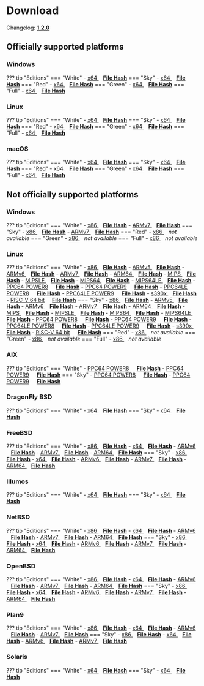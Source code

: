 # Download

Changelog: [**1.2.0**](../Changelog.md#120-_-october-26-2020)

## Officially supported platforms

### Windows

??? tip "Editions"
    === "White"
        - <a href="/dl/1.2.0/white/windows/dixer_amd64.exe" target="_blank">x64 </a> &nbsp;&nbsp; **<a href="/dl/1.2.0/white/windows/dixer_amd64_checksum.txt" target="_blank">File Hash</a>**
    === "Sky"
        - <a href="/dl/1.2.0/sky/windows/dixer_amd64.exe" target="_blank">x64 </a> &nbsp;&nbsp; **<a href="/dl/1.2.0/sky/windows/dixer_amd64_checksum.txt" target="_blank">File Hash</a>**
    === "Red"
        - <a href="/dl/1.2.0/red/windows/dixer_amd64.exe" target="_blank">x64 </a> &nbsp;&nbsp; **<a href="/dl/1.2.0/red/windows/dixer_amd64_checksum.txt" target="_blank">File Hash</a>**
    === "Green"
        - <a href="/dl/1.2.0/green/windows/dixer_amd64.exe" target="_blank">x64 </a> &nbsp;&nbsp; **<a href="/dl/1.2.0/green/windows/dixer_amd64_checksum.txt" target="_blank">File Hash</a>**
    === "Full"
        - <a href="/dl/1.2.0/full/windows/dixer_amd64.exe" target="_blank">x64 </a> &nbsp;&nbsp; **<a href="/dl/1.2.0/full/windows/dixer_amd64_checksum.txt" target="_blank">File Hash</a>**

### Linux

??? tip "Editions"
    === "White"
        - <a href="/dl/1.2.0/white/linux/dixer_amd64" target="_blank">x64 </a> &nbsp;&nbsp; **<a href="/dl/1.2.0/white/linux/dixer_amd64_checksum.txt" target="_blank">File Hash</a>**
    === "Sky"
        - <a href="/dl/1.2.0/sky/linux/dixer_amd64" target="_blank">x64 </a> &nbsp;&nbsp; **<a href="/dl/1.2.0/sky/linux/dixer_amd64_checksum.txt" target="_blank">File Hash</a>**
    === "Red"
        - <a href="/dl/1.2.0/red/linux/dixer_amd64" target="_blank">x64 </a> &nbsp;&nbsp; **<a href="/dl/1.2.0/red/linux/dixer_amd64_checksum.txt" target="_blank">File Hash</a>**
    === "Green"
        - <a href="/dl/1.2.0/green/linux/dixer_amd64" target="_blank">x64 </a> &nbsp;&nbsp; **<a href="/dl/1.2.0/green/linux/dixer_amd64_checksum.txt" target="_blank">File Hash</a>**
    === "Full"
        - <a href="/dl/1.2.0/full/linux/dixer_amd64" target="_blank">x64 </a> &nbsp;&nbsp; **<a href="/dl/1.2.0/full/linux/dixer_amd64_checksum.txt" target="_blank">File Hash</a>**

### macOS

??? tip "Editions"
    === "White"
        - <a href="/dl/1.2.0/white/darwin/dixer_amd64" target="_blank">x64 </a> &nbsp;&nbsp; **<a href="/dl/1.2.0/white/darwin/dixer_amd64_checksum.txt" target="_blank">File Hash</a>**
    === "Sky"
        - <a href="/dl/1.2.0/sky/darwin/dixer_amd64" target="_blank">x64 </a> &nbsp;&nbsp; **<a href="/dl/1.2.0/sky/darwin/dixer_amd64_checksum.txt" target="_blank">File Hash</a>**
    === "Red"
        - <a href="/dl/1.2.0/red/darwin/dixer_amd64" target="_blank">x64 </a> &nbsp;&nbsp; **<a href="/dl/1.2.0/red/darwin/dixer_amd64_checksum.txt" target="_blank">File Hash</a>**
    === "Green"
        - <a href="/dl/1.2.0/green/darwin/dixer_amd64" target="_blank">x64 </a> &nbsp;&nbsp; **<a href="/dl/1.2.0/green/darwin/dixer_amd64_checksum.txt" target="_blank">File Hash</a>**
    === "Full"
        - <a href="/dl/1.2.0/full/darwin/dixer_amd64" target="_blank">x64 </a> &nbsp;&nbsp; **<a href="/dl/1.2.0/full/darwin/dixer_amd64_checksum.txt" target="_blank">File Hash</a>**

## Not officially supported platforms

### Windows

??? tip "Editions"
    === "White"
        - <a href="/dl/1.2.0/white/windows/dixer_386.exe" target="_blank">x86 </a> &nbsp;&nbsp; **<a href="/dl/1.2.0/white/windows/dixer_386_checksum.txt" target="_blank">File Hash</a>**
        - <a href="/dl/1.2.0/white/windows/dixer_armV7.exe" target="_blank">ARMv7 </a> &nbsp;&nbsp; **<a href="/dl/1.2.0/white/windows/dixer_armV7_checksum.txt" target="_blank">File Hash</a>**
    === "Sky"
        - <a href="/dl/1.2.0/sky/windows/dixer_386.exe" target="_blank">x86 </a> &nbsp;&nbsp; **<a href="/dl/1.2.0/sky/windows/dixer_386_checksum.txt" target="_blank">File Hash</a>**
        - <a href="/dl/1.2.0/white/windows/dixer_armV7.exe" target="_blank">ARMv7 </a> &nbsp;&nbsp; **<a href="/dl/1.2.0/sky/windows/dixer_armV7_checksum.txt" target="_blank">File Hash</a>**
    === "Red"
        - <a href="/dl/1.2.0/red/windows/dixer_386.exe" target="_blank">x86 </a> &nbsp;&nbsp; *not available*
    === "Green"
        - <a href="/dl/1.2.0/green/windows/dixer_386.exe" target="_blank">x86 </a> &nbsp;&nbsp; *not available*
    === "Full"
        - <a href="/dl/1.2.0/full/windows/dixer_386.exe" target="_blank">x86 </a> &nbsp;&nbsp; *not available*

### Linux

??? tip "Editions"
    === "White"
        - <a href="/dl/1.2.0/white/linux/dixer_386" target="_blank">x86 </a> &nbsp;&nbsp; **<a href="/dl/1.2.0/white/linux/dixer_386_checksum.txt" target="_blank">File Hash</a>**
        - <a href="/dl/1.2.0/white/linux/dixer_armV5" target="_blank">ARMv5 </a> &nbsp;&nbsp; **<a href="/dl/1.2.0/white/linux/dixer_armV5_checksum.txt" target="_blank">File Hash</a>**
        - <a href="/dl/1.2.0/white/linux/dixer_armV6" target="_blank">ARMv6 </a> &nbsp;&nbsp; **<a href="/dl/1.2.0/white/linux/dixer_armV6_checksum.txt" target="_blank">File Hash</a>**
        - <a href="/dl/1.2.0/white/linux/dixer_armV7" target="_blank">ARMv7 </a> &nbsp;&nbsp; **<a href="/dl/1.2.0/white/linux/dixer_armV7_checksum.txt" target="_blank">File Hash</a>**
        - <a href="/dl/1.2.0/white/linux/dixer_arm64" target="_blank">ARM64 </a> &nbsp;&nbsp; **<a href="/dl/1.2.0/white/linux/dixer_arm64_checksum.txt" target="_blank">File Hash</a>**
        - <a href="/dl/1.2.0/white/linux/dixer_mips" target="_blank">MIPS </a> &nbsp;&nbsp; **<a href="/dl/1.2.0/white/linux/dixer_mips_checksum.txt" target="_blank">File Hash</a>**
        - <a href="/dl/1.2.0/white/linux/dixer_mipsle" target="_blank">MIPSLE </a> &nbsp;&nbsp; **<a href="/dl/1.2.0/white/linux/dixer_mipsle_checksum.txt" target="_blank">File Hash</a>**
        - <a href="/dl/1.2.0/white/linux/dixer_mips64" target="_blank">MIPS64 </a> &nbsp;&nbsp; **<a href="/dl/1.2.0/white/linux/dixer_mips64_checksum.txt" target="_blank">File Hash</a>**
        - <a href="/dl/1.2.0/white/linux/dixer_mips64le" target="_blank">MIPS64LE </a> &nbsp;&nbsp; **<a href="/dl/1.2.0/white/linux/dixer_mips64le_checksum.txt" target="_blank">File Hash</a>**
        - [PPC64 POWER8](/dl/1.2.0/white/linux/dixer_ppc64_power8) &nbsp;&nbsp;&nbsp; **<a href="/dl/1.2.0/white/linux/dixer_ppc64_power8_checksum.txt" target="_blank">File Hash</a>**
        - [PPC64 POWER9](/dl/1.2.0/white/linux/dixer_ppc64_power9) &nbsp;&nbsp;&nbsp; **<a href="/dl/1.2.0/white/linux/dixer_ppc64_power9_checksum.txt" target="_blank">File Hash</a>**
        - [PPC64LE POWER8](/dl/1.2.0/white/linux/dixer_ppc64le_power8) &nbsp;&nbsp;&nbsp; **<a href="/dl/1.2.0/white/linux/dixer_ppc64le_power8_checksum.txt" target="_blank">File Hash</a>**
        - [PPC64LE POWER9](/dl/1.2.0/white/linux/dixer_ppc64le_power9) &nbsp;&nbsp;&nbsp; **<a href="/dl/1.2.0/white/linux/dixer_ppc64le_power9_checksum.txt" target="_blank">File Hash</a>**
        - <a href="/dl/1.2.0/white/linux/dixer_s390x" target="_blank">s390x </a> &nbsp;&nbsp; **<a href="/dl/1.2.0/white/linux/dixer_s390x_checksum.txt" target="_blank">File Hash</a>**
        - [RISC-V 64 bit](/dl/1.2.0/white/linux/dixer_riscv64) &nbsp;&nbsp;&nbsp; **<a href="/dl/1.2.0/white/linux/dixer_riscv64_checksum.txt" target="_blank">File Hash</a>**
    === "Sky"
        - <a href="/dl/1.2.0/sky/linux/dixer_386" target="_blank">x86 </a> &nbsp;&nbsp; **<a href="/dl/1.2.0/sky/linux/dixer_386_checksum.txt" target="_blank">File Hash</a>**
        - <a href="/dl/1.2.0/sky/linux/dixer_armV5" target="_blank">ARMv5 </a> &nbsp;&nbsp; **<a href="/dl/1.2.0/sky/linux/dixer_armV5_checksum.txt" target="_blank">File Hash</a>**
        - <a href="/dl/1.2.0/sky/linux/dixer_armV6" target="_blank">ARMv6 </a> &nbsp;&nbsp; **<a href="/dl/1.2.0/sky/linux/dixer_armV6_checksum.txt" target="_blank">File Hash</a>**
        - <a href="/dl/1.2.0/sky/linux/dixer_armV7" target="_blank">ARMv7 </a> &nbsp;&nbsp; **<a href="/dl/1.2.0/sky/linux/dixer_armV7_checksum.txt" target="_blank">File Hash</a>**
        - <a href="/dl/1.2.0/sky/linux/dixer_arm64" target="_blank">ARM64 </a> &nbsp;&nbsp; **<a href="/dl/1.2.0/sky/linux/dixer_arm64_checksum.txt" target="_blank">File Hash</a>**
        - <a href="/dl/1.2.0/sky/linux/dixer_mips" target="_blank">MIPS </a> &nbsp;&nbsp; **<a href="/dl/1.2.0/sky/linux/dixer_mips_checksum.txt" target="_blank">File Hash</a>**
        - <a href="/dl/1.2.0/sky/linux/dixer_mipsle" target="_blank">MIPSLE </a> &nbsp;&nbsp; **<a href="/dl/1.2.0/sky/linux/dixer_mipsle_checksum.txt" target="_blank">File Hash</a>**
        - <a href="/dl/1.2.0/sky/linux/dixer_mips64" target="_blank">MIPS64 </a> &nbsp;&nbsp; **<a href="/dl/1.2.0/sky/linux/dixer_mips64_checksum.txt" target="_blank">File Hash</a>**
        - <a href="/dl/1.2.0/sky/linux/dixer_mips64le" target="_blank">MIPS64LE </a> &nbsp;&nbsp; **<a href="/dl/1.2.0/sky/linux/dixer_mips64le_checksum.txt" target="_blank">File Hash</a>**
        - [PPC64 POWER8](/dl/1.2.0/sky/linux/dixer_ppc64_power8) &nbsp;&nbsp;&nbsp; **<a href="/dl/1.2.0/sky/linux/dixer_ppc64_power8_checksum.txt" target="_blank">File Hash</a>**
        - [PPC64 POWER9](/dl/1.2.0/sky/linux/dixer_ppc64_power9) &nbsp;&nbsp;&nbsp; **<a href="/dl/1.2.0/sky/linux/dixer_ppc64_power9_checksum.txt" target="_blank">File Hash</a>**
        - [PPC64LE POWER8](/dl/1.2.0/sky/linux/dixer_ppc64le_power8) &nbsp;&nbsp;&nbsp; **<a href="/dl/1.2.0/sky/linux/dixer_ppc64le_power8_checksum.txt" target="_blank">File Hash</a>**
        - [PPC64LE POWER9](/dl/1.2.0/sky/linux/dixer_ppc64le_power9) &nbsp;&nbsp;&nbsp; **<a href="/dl/1.2.0/sky/linux/dixer_ppc64le_power9_checksum.txt" target="_blank">File Hash</a>**
        - <a href="/dl/1.2.0/sky/linux/dixer_s390x" target="_blank">s390x </a> &nbsp;&nbsp; **<a href="/dl/1.2.0/sky/linux/dixer_s390x_checksum.txt" target="_blank">File Hash</a>**
        - [RISC-V 64 bit](/dl/1.2.0/sky/linux/dixer_riscv64) &nbsp;&nbsp;&nbsp; **<a href="/dl/1.2.0/sky/linux/dixer_riscv64_checksum.txt" target="_blank">File Hash</a>**
    === "Red"
        - <a href="/dl/1.2.0/red/linux/dixer_386" target="_blank">x86 </a> &nbsp;&nbsp; *not available*
    === "Green"
        - <a href="/dl/1.2.0/green/linux/dixer_386" target="_blank">x86 </a> &nbsp;&nbsp; *not available*
    === "Full"
        - <a href="/dl/1.2.0/full/linux/dixer_386" target="_blank">x86 </a> &nbsp;&nbsp; *not available*

### AIX

??? tip "Editions"
    === "White"
        - [PPC64 POWER8](/dl/1.2.0/white/aix/dixer_ppc64_power8) &nbsp;&nbsp;&nbsp; **<a href="/dl/1.2.0/white/aix/dixer_ppc64_power8_checksum.txt" target="_blank">File Hash</a>**
        - [PPC64 POWER9](/dl/1.2.0/white/aix/dixer_ppc64_power9) &nbsp;&nbsp;&nbsp; **<a href="/dl/1.2.0/white/aix/dixer_ppc64_power9_checksum.txt" target="_blank">File Hash</a>**
    === "Sky"
        - [PPC64 POWER8](/dl/1.2.0/sky/aix/dixer_ppc64_power8) &nbsp;&nbsp;&nbsp; **<a href="/dl/1.2.0/sky/aix/dixer_ppc64_power8_checksum.txt" target="_blank">File Hash</a>**
        - [PPC64 POWER9](/dl/1.2.0/sky/aix/dixer_ppc64_power9) &nbsp;&nbsp;&nbsp; **<a href="/dl/1.2.0/sky/aix/dixer_ppc64_power9_checksum.txt" target="_blank">File Hash</a>**

### DragonFly BSD

??? tip "Editions"
    === "White"
        - <a href="/dl/1.2.0/white/dragonfly/dixer_amd64" target="_blank">x64 </a> &nbsp;&nbsp; **<a href="/dl/1.2.0/white/dragonfly/dixer_amd64_checksum.txt" target="_blank">File Hash</a>**
    === "Sky"
        - <a href="/dl/1.2.0/sky/dragonfly/dixer_amd64" target="_blank">x64 </a> &nbsp;&nbsp; **<a href="/dl/1.2.0/sky/dragonfly/dixer_amd64_checksum.txt" target="_blank">File Hash</a>**

### FreeBSD

??? tip "Editions"
    === "White"
        - <a href="/dl/1.2.0/white/freebsd/dixer_386" target="_blank">x86 </a> &nbsp;&nbsp; **<a href="/dl/1.2.0/white/freebsd/dixer_386_checksum.txt" target="_blank">File Hash</a>**
        - <a href="/dl/1.2.0/white/freebsd/dixer_amd64" target="_blank">x64 </a> &nbsp;&nbsp; **<a href="/dl/1.2.0/white/freebsd/dixer_amd64_checksum.txt" target="_blank">File Hash</a>**
        - <a href="/dl/1.2.0/white/freebsd/dixer_armV6" target="_blank">ARMv6 </a> &nbsp;&nbsp; **<a href="/dl/1.2.0/white/freebsd/dixer_armV6_checksum.txt" target="_blank">File Hash</a>**
        - <a href="/dl/1.2.0/white/freebsd/dixer_armV7" target="_blank">ARMv7 </a> &nbsp;&nbsp; **<a href="/dl/1.2.0/white/freebsd/dixer_armV7_checksum.txt" target="_blank">File Hash</a>**
        - <a href="/dl/1.2.0/white/freebsd/dixer_arm64" target="_blank">ARM64 </a> &nbsp;&nbsp; **<a href="/dl/1.2.0/white/freebsd/dixer_arm64_checksum.txt" target="_blank">File Hash</a>**
    === "Sky"
        - <a href="/dl/1.2.0/sky/freebsd/dixer_386" target="_blank">x86 </a> &nbsp;&nbsp; **<a href="/dl/1.2.0/sky/freebsd/dixer_386_checksum.txt" target="_blank">File Hash</a>**
        - <a href="/dl/1.2.0/sky/freebsd/dixer_amd64" target="_blank">x64 </a> &nbsp;&nbsp; **<a href="/dl/1.2.0/sky/freebsd/dixer_amd64_checksum.txt" target="_blank">File Hash</a>**
        - <a href="/dl/1.2.0/sky/freebsd/dixer_armV6" target="_blank">ARMv6 </a> &nbsp;&nbsp; **<a href="/dl/1.2.0/sky/freebsd/dixer_armV6_checksum.txt" target="_blank">File Hash</a>**
        - <a href="/dl/1.2.0/sky/freebsd/dixer_armV7" target="_blank">ARMv7 </a> &nbsp;&nbsp; **<a href="/dl/1.2.0/sky/freebsd/dixer_armV7_checksum.txt" target="_blank">File Hash</a>**
        - <a href="/dl/1.2.0/sky/freebsd/dixer_arm64" target="_blank">ARM64 </a> &nbsp;&nbsp; **<a href="/dl/1.2.0/sky/freebsd/dixer_arm64_checksum.txt" target="_blank">File Hash</a>**

### Illumos

??? tip "Editions"
    === "White"
        - <a href="/dl/1.2.0/white/illumos/dixer_amd64" target="_blank">x64 </a> &nbsp;&nbsp; **<a href="/dl/1.2.0/white/illumos/dixer_amd64_checksum.txt" target="_blank">File Hash</a>**
    === "Sky"
        - <a href="/dl/1.2.0/sky/illumos/dixer_amd64" target="_blank">x64 </a> &nbsp;&nbsp; **<a href="/dl/1.2.0/sky/illumos/dixer_amd64_checksum.txt" target="_blank">File Hash</a>**

### NetBSD

??? tip "Editions"
    === "White"
        - <a href="/dl/1.2.0/white/netbsd/dixer_386" target="_blank">x86 </a> &nbsp;&nbsp; **<a href="/dl/1.2.0/white/netbsd/dixer_386_checksum.txt" target="_blank">File Hash</a>**
        - <a href="/dl/1.2.0/white/netbsd/dixer_amd64" target="_blank">x64 </a> &nbsp;&nbsp; **<a href="/dl/1.2.0/white/netbsd/dixer_amd64_checksum.txt" target="_blank">File Hash</a>**
        - <a href="/dl/1.2.0/white/netbsd/dixer_armV6" target="_blank">ARMv6 </a> &nbsp;&nbsp; **<a href="/dl/1.2.0/white/netbsd/dixer_armV6_checksum.txt" target="_blank">File Hash</a>**
        - <a href="/dl/1.2.0/white/netbsd/dixer_armV7" target="_blank">ARMv7 </a> &nbsp;&nbsp; **<a href="/dl/1.2.0/white/netbsd/dixer_armV7_checksum.txt" target="_blank">File Hash</a>**
        - <a href="/dl/1.2.0/white/netbsd/dixer_arm64" target="_blank">ARM64 </a> &nbsp;&nbsp; **<a href="/dl/1.2.0/white/netbsd/dixer_arm64_checksum.txt" target="_blank">File Hash</a>**
    === "Sky"
        - <a href="/dl/1.2.0/sky/netbsd/dixer_386" target="_blank">x86 </a> &nbsp;&nbsp; **<a href="/dl/1.2.0/sky/netbsd/dixer_386_checksum.txt" target="_blank">File Hash</a>**
        - <a href="/dl/1.2.0/sky/netbsd/dixer_amd64" target="_blank">x64 </a> &nbsp;&nbsp; **<a href="/dl/1.2.0/sky/netbsd/dixer_amd64_checksum.txt" target="_blank">File Hash</a>**
        - <a href="/dl/1.2.0/sky/netbsd/dixer_armV6" target="_blank">ARMv6 </a> &nbsp;&nbsp; **<a href="/dl/1.2.0/sky/netbsd/dixer_armV6_checksum.txt" target="_blank">File Hash</a>**
        - <a href="/dl/1.2.0/sky/netbsd/dixer_armV7" target="_blank">ARMv7 </a> &nbsp;&nbsp; **<a href="/dl/1.2.0/sky/netbsd/dixer_armV7_checksum.txt" target="_blank">File Hash</a>**
        - <a href="/dl/1.2.0/sky/netbsd/dixer_arm64" target="_blank">ARM64 </a> &nbsp;&nbsp; **<a href="/dl/1.2.0/sky/netbsd/dixer_arm64_checksum.txt" target="_blank">File Hash</a>**

### OpenBSD

??? tip "Editions"
    === "White"
        - <a href="/dl/1.2.0/white/openbsd/dixer_386" target="_blank">x86 </a> &nbsp;&nbsp; **<a href="/dl/1.2.0/white/openbsd/dixer_386_checksum.txt" target="_blank">File Hash</a>**
        - <a href="/dl/1.2.0/white/openbsd/dixer_amd64" target="_blank">x64 </a> &nbsp;&nbsp; **<a href="/dl/1.2.0/white/openbsd/dixer_amd64_checksum.txt" target="_blank">File Hash</a>**
        - <a href="/dl/1.2.0/white/openbsd/dixer_armV6" target="_blank">ARMv6 </a> &nbsp;&nbsp; **<a href="/dl/1.2.0/white/openbsd/dixer_armV6_checksum.txt" target="_blank">File Hash</a>**
        - <a href="/dl/1.2.0/white/openbsd/dixer_armV7" target="_blank">ARMv7 </a> &nbsp;&nbsp; **<a href="/dl/1.2.0/white/openbsd/dixer_armV7_checksum.txt" target="_blank">File Hash</a>**
        - <a href="/dl/1.2.0/white/openbsd/dixer_arm64" target="_blank">ARM64 </a> &nbsp;&nbsp; **<a href="/dl/1.2.0/white/openbsd/dixer_arm64_checksum.txt" target="_blank">File Hash</a>**
    === "Sky"
        - <a href="/dl/1.2.0/sky/openbsd/dixer_386" target="_blank">x86 </a> &nbsp;&nbsp; **<a href="/dl/1.2.0/sky/openbsd/dixer_386_checksum.txt" target="_blank">File Hash</a>**
        - <a href="/dl/1.2.0/sky/openbsd/dixer_amd64" target="_blank">x64 </a> &nbsp;&nbsp; **<a href="/dl/1.2.0/sky/openbsd/dixer_amd64_checksum.txt" target="_blank">File Hash</a>**
        - <a href="/dl/1.2.0/sky/openbsd/dixer_armV6" target="_blank">ARMv6 </a> &nbsp;&nbsp; **<a href="/dl/1.2.0/sky/openbsd/dixer_armV6_checksum.txt" target="_blank">File Hash</a>**
        - <a href="/dl/1.2.0/sky/openbsd/dixer_armV7" target="_blank">ARMv7 </a> &nbsp;&nbsp; **<a href="/dl/1.2.0/sky/openbsd/dixer_armV7_checksum.txt" target="_blank">File Hash</a>**
        - <a href="/dl/1.2.0/sky/openbsd/dixer_arm64" target="_blank">ARM64 </a> &nbsp;&nbsp; **<a href="/dl/1.2.0/sky/openbsd/dixer_arm64_checksum.txt" target="_blank">File Hash</a>**

### Plan9

??? tip "Editions"
    === "White"
        - <a href="/dl/1.2.0/white/plan9/dixer_386" target="_blank">x86 </a> &nbsp;&nbsp; **<a href="/dl/1.2.0/white/plan9/dixer_386_checksum.txt" target="_blank">File Hash</a>**
        - <a href="/dl/1.2.0/white/plan9/dixer_amd64" target="_blank">x64 </a> &nbsp;&nbsp; **<a href="/dl/1.2.0/white/plan9/dixer_amd64_checksum.txt" target="_blank">File Hash</a>**
        - <a href="/dl/1.2.0/white/plan9/dixer_armV6" target="_blank">ARMv6 </a> &nbsp;&nbsp; **<a href="/dl/1.2.0/white/plan9/dixer_armV6_checksum.txt" target="_blank">File Hash</a>**
        - <a href="/dl/1.2.0/white/plan9/dixer_armV7" target="_blank">ARMv7 </a> &nbsp;&nbsp; **<a href="/dl/1.2.0/white/plan9/dixer_armV7_checksum.txt" target="_blank">File Hash</a>**
    === "Sky"
        - <a href="/dl/1.2.0/sky/plan9/dixer_386" target="_blank">x86 </a> &nbsp;&nbsp; **<a href="/dl/1.2.0/sky/plan9/dixer_386_checksum.txt" target="_blank">File Hash</a>**
        - <a href="/dl/1.2.0/sky/plan9/dixer_amd64" target="_blank">x64 </a> &nbsp;&nbsp; **<a href="/dl/1.2.0/sky/plan9/dixer_amd64_checksum.txt" target="_blank">File Hash</a>**
        - <a href="/dl/1.2.0/sky/plan9/dixer_armV6" target="_blank">ARMv6 </a> &nbsp;&nbsp; **<a href="/dl/1.2.0/sky/plan9/dixer_armV6_checksum.txt" target="_blank">File Hash</a>**
        - <a href="/dl/1.2.0/sky/plan9/dixer_armV7" target="_blank">ARMv7 </a> &nbsp;&nbsp; **<a href="/dl/1.2.0/sky/plan9/dixer_armV7_checksum.txt" target="_blank">File Hash</a>**

### Solaris

??? tip "Editions"
    === "White"
        - <a href="/dl/1.2.0/white/solaris/dixer_amd64" target="_blank">x64 </a> &nbsp;&nbsp; **<a href="/dl/1.2.0/white/solaris/dixer_amd64_checksum.txt" target="_blank">File Hash</a>**
    === "Sky"
        - <a href="/dl/1.2.0/sky/solaris/dixer_amd64" target="_blank">x64 </a> &nbsp;&nbsp; **<a href="/dl/1.2.0/sky/solaris/dixer_amd64_checksum.txt" target="_blank">File Hash</a>**
